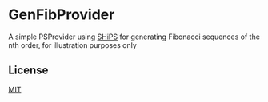 # GenFibProvider

A simple PSProvider using [SHiPS](https://www.powershellgallery.com/packages/SHiPS/0.8.1) for generating Fibonacci sequences of the nth order, for illustration purposes only

## License

[MIT](./LICENSE)
